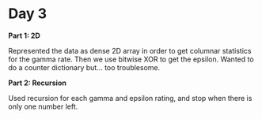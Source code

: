 # Day 3

**Part 1: 2D**

Represented the data as dense 2D array in order to get columnar statistics for the gamma rate. Then we use bitwise XOR to get the epsilon. Wanted to do a counter dictionary but... too troublesome.

**Part 2: Recursion**

Used recursion for each gamma and epsilon rating, and stop when there is only one number left.
